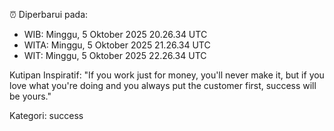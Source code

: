 ⏰ Diperbarui pada:
- WIB: Minggu, 5 Oktober 2025 20.26.34 UTC
- WITA: Minggu, 5 Oktober 2025 21.26.34 UTC
- WIT: Minggu, 5 Oktober 2025 22.26.34 UTC

Kutipan Inspiratif:
"If you work just for money, you'll never make it, but if you love what you're doing and you always put the customer first, success will be yours."


Kategori: success

